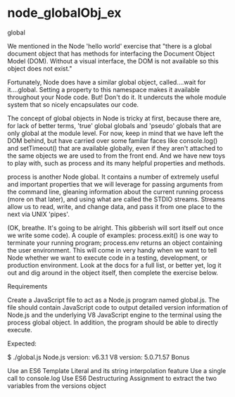 # node_globalObj_ex

global

We mentioned in the Node 'hello world' exercise that "there is a global document object that has methods for interfacing the Document Object Model (DOM). Without a visual interface, the DOM is not available so this object does not exist."

Fortunately, Node does have a similar global object, called....wait for it....global. Setting a property to this namespace makes it available throughout your Node code. But! Don't do it. It undercuts the whole module system that so nicely encapsulates our code.

The concept of global objects in Node is tricky at first, because there are, for lack of better terms, 'true' global globals and 'pseudo' globals that are only global at the module level. For now, keep in mind that we have left the DOM behind, but have carried over some familar faces like console.log() and setTimeout() that are available globally, even if they aren't attached to the same objects we are used to from the front end. And we have new toys to play with, such as process and its many helpful properties and methods.

process is another Node global. It contains a number of extremely useful and important properties that we will leverage for passing arguments from the command line, gleaning information about the current running process (more on that later), and using what are called the STDIO streams. Streams allow us to read, write, and change data, and pass it from one place to the next via UNIX 'pipes'.

(OK, breathe. It's going to be alright. This gibberish will sort itself out once we write some code).
A couple of examples: process.exit() is one way to terminate your running program; process.env returns an object containing the user environment. This will come in very handy when we want to tell Node whether we want to execute code in a testing, development, or production environment. Look at the docs for a full list, or better yet, log it out and dig around in the object itself, then complete the exercise below.

Requirements

Create a JavaScript file to act as a Node.js program named global.js. The file should contain JavaScript code to output detailed version information of Node.js and the underlying V8 JavaScript engine to the terminal using the process global object. In addition, the program should be able to directly execute.

Expected:

$ ./global.js
Node.js version: v6.3.1
V8 version: 5.0.71.57
Bonus

Use an ES6 Template Literal and its string interpolation feature
Use a single call to console.log
Use ES6 Destructuring Assignment to extract the two variables from the versions object